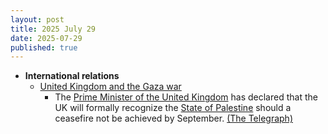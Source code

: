 ```yaml
---
layout: post
title: 2025 July 29
date: 2025-07-29
published: true
---
```



* **International relations**
  * [United Kingdom and the Gaza war](https://en.wikipedia.org/wiki/United_Kingdom_and_the_Gaza_war "United Kingdom and the Gaza war")
    * The [Prime Minister of the United Kingdom](https://en.wikipedia.org/wiki/Prime_Minister_of_the_United_Kingdom "Prime Minister of the United Kingdom") has declared that the UK will formally recognize the [State of Palestine](https://en.wikipedia.org/wiki/State_of_Palestine "State of Palestine") should a ceasefire not be achieved by September. [(The Telegraph)](https://www.telegraph.co.uk/politics/2025/07/29/gaza-starmer-palestine-cabinet-meeting/)
